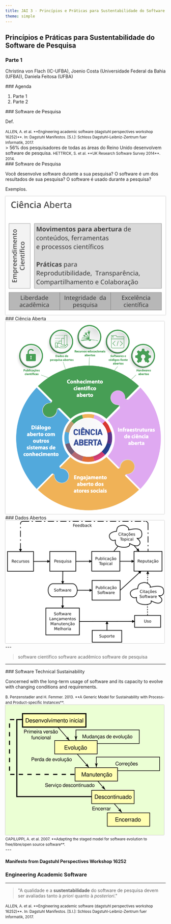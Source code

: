 ```yaml
---
title: JAI 3 - Princípios e Práticas para Sustentabilidade do Software de Pesquisa - Parte 1
theme: simple
---
```


<!-- -------------------------------- -->
<section>

## Princípios e Práticas para Sustentabilidade do Software de Pesquisa
### Parte 1

Christina von Flach (IC-UFBA), Joenio Costa (Universidade Federal da Bahia (UFBA)), Daniela Feitosa (UFBA)

</section>

<!-- -------------------------------- -->
<section>
### Agenda

1. Parte 1
1. Parte 2
</section>

<!-- -------------------------------- -->
<section>
### Software de Pesquisa

Def.

<small class="cite">
ALLEN, A. et al. **Engineering academic software (dagstuhl perspectives workshop
16252)**. In: Dagstuhl Manifestos. [S.l.]: Schloss Dagstuhl-Leibniz-Zentrum fuer
Informatik, 2017.
</small>
</section>

<!-- -------------------------------- -->
<section>
> 56% dos pesquisadores de todas as áreas do Reino Unido desenvolvem software de pesquisa.
<small class="cite">
HETTRICK, S. et al. **UK Research Software Survey 2014**. 2014.
</small>
</section>

<!-- -------------------------------- -->
<section>
### Software de Pesquisa

Você desenvolve software durante a sua pesquisa?
O software é um dos resultados de sua pesquisa?
O software é usado durante a pesquisa?

Exemplos.

</section>

<!-- -------------------------------- -->
<section>

<img src="/files/ciencia-aberta-arquitetura.png" width="700" style="box-shadow:0px 0px 2px gray;background:white" />

</section>

<!-- -------------------------------- -->
<section>
### Ciência Aberta

<img src="/files/unesco_OS_pilar1.png" width="500" style="box-shadow:0px 0px 2px gray;background:white" />

</section>

<!-- -------------------------------- -->
<section>
### Dados Abertos

</section>

<!-- -------------------------------- -->
<section>

</section>

<!-- -------------------------------- -->
<section>
<img src="/files/scientific-reputation-diagram.png" width="500" style="box-shadow:0px 0px 2px gray;background:white" />


</section>

<!-- -------------------------------- -->
<section>

</section>

<!-- -------------------------------- -->
<section>
---

> software científico
> software acadêmico
> software de pesquisa

---
</section>

<!-- -------------------------------- -->
<section>
### Software Technical Sustainability

Concerned with the long-term usage of software and its capacity to evolve with
changing conditions and requirements.

<small class="cite">
B. Penzenstadler and H. Femmer. 2013.
**A Generic Model for Sustainability with Process- and Product-specific Instances**.
</small>
</section>

<!-- -------------------------------- -->
<section>
<img src="/files/staged-model-foss-cycle.png" style="box-shadow:0px 0px 2px gray;background:white" />

<small class="cite">
CAPILUPPI, A. et al. 2007.
**Adapting the staged model for software evolution to free/libre/open source software**.
</small>
</section>

<!-- -------------------------------- -->
<section>

</section>

<!-- -------------------------------- -->
<section>
---

#### Manifesto from Dagstuhl Perspectives Workshop 16252

### Engineering Academic Software

---

> "A qualidade e a **sustentabilidade** do software de pesquisa devem ser avaliadas tanto à _priori_ quanto à _posteriori_."

<small class="cite">
ALLEN, A. et al. **Engineering academic software (dagstuhl perspectives workshop
16252)**. In: Dagstuhl Manifestos. [S.l.]: Schloss Dagstuhl-Leibniz-Zentrum fuer
Informatik, 2017.
</small>
</section>


